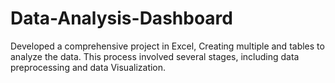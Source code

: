 # Data-Analysis-Dashboard
Developed a comprehensive project in Excel, Creating multiple and tables to analyze the data. This process involved several stages, including data preprocessing and data Visualization. 
